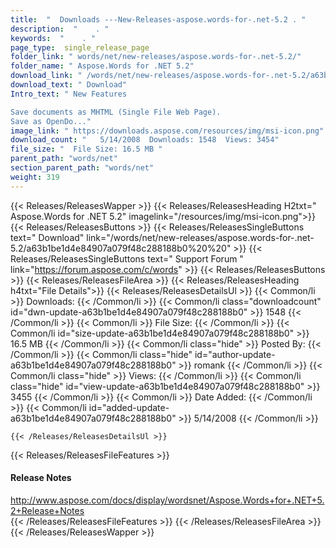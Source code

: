```yaml
---
title:  "  Downloads ---New-Releases-aspose.words-for-.net-5.2 . " 
description:  "    . " 
keywords:  "    . " 
page_type:  single_release_page
folder_link: " words/net/new-releases/aspose.words-for-.net-5.2/"
folder_name: " Aspose.Words for .NET 5.2"
download_link: " /words/net/new-releases/aspose.words-for-.net-5.2/a63b1be1d4e84907a079f48c288188b0"
download_text: " Download"
Intro_text: " New Features

Save documents as MHTML (Single File Web Page). 
Save as OpenDo..."
image_link: " https://downloads.aspose.com/resources/img/msi-icon.png"
download_count: "   5/14/2008  Downloads: 1548  Views: 3454"
file_size: "  File Size: 16.5 MB "
parent_path: "words/net"
section_parent_path: "words/net"
weight: 319 
---
```


{{< Releases/ReleasesWapper >}}
  {{< Releases/ReleasesHeading H2txt=" Aspose.Words for .NET 5.2" imagelink="/resources/img/msi-icon.png">}}
  {{< Releases/ReleasesButtons >}}
    {{< Releases/ReleasesSingleButtons text=" Download" link="/words/net/new-releases/aspose.words-for-.net-5.2/a63b1be1d4e84907a079f48c288188b0%20%20" >}}
    {{< Releases/ReleasesSingleButtons text=" Support Forum " link="https://forum.aspose.com/c/words" >}}
  {{< Releases/ReleasesButtons >}}
  {{< Releases/ReleasesFileArea >}}
    {{< Releases/ReleasesHeading h4txt="File Details">}}
    {{< Releases/ReleasesDetailsUl >}}
            {{< Common/li  >}} Downloads: {{< /Common/li >}} 
      {{< Common/li class="downloadcount" id="dwn-update-a63b1be1d4e84907a079f48c288188b0" >}} 1548 {{< /Common/li >}} 
      {{< Common/li  >}} File Size: {{< /Common/li >}} 
      {{< Common/li id="size-update-a63b1be1d4e84907a079f48c288188b0" >}} 16.5 MB {{< /Common/li >}} 
      {{< Common/li  class="hide" >}} Posted By: {{< /Common/li >}} 
      {{< Common/li class="hide" id="author-update-a63b1be1d4e84907a079f48c288188b0" >}} romank {{< /Common/li >}} 
      {{< Common/li class="hide"  >}} Views: {{< /Common/li >}} 
      {{< Common/li class="hide" id="view-update-a63b1be1d4e84907a079f48c288188b0" >}} 3455 {{< /Common/li >}} 
      {{< Common/li  >}} Date Added: {{< /Common/li >}} 
      {{< Common/li id="added-update-a63b1be1d4e84907a079f48c288188b0" >}} 5/14/2008 {{< /Common/li >}} 

    {{< /Releases/ReleasesDetailsUl >}}

  {{< Releases/ReleasesFileFeatures >}}
      <h4>Release Notes</h4><div><a href="http://www.aspose.com/docs/display/wordsnet/Aspose.Words+for+.NET+5.2+Release+Notes">http://www.aspose.com/docs/display/wordsnet/Aspose.Words+for+.NET+5.2+Release+Notes</a></div>
  {{< /Releases/ReleasesFileFeatures >}}
 {{< /Releases/ReleasesFileArea >}}
{{< /Releases/ReleasesWapper >}}


